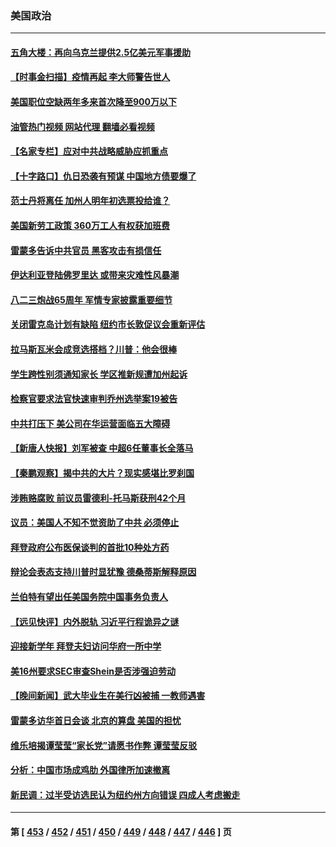 ### 美国政治
---
#### [五角大楼：再向乌克兰提供2.5亿美元军事援助](../../pages/ncid1078159/n14064178.md?08310445) 
#### [【时事金扫描】疫情再起 李大师警告世人](../../pages/ncid1078159/n14064158.md?08310445) 
#### [美国职位空缺两年多来首次降至900万以下](../../pages/ncid1078159/n14064151.md?08310445) 
#### [油管热门视频 网站代理 翻墙必看视频](http://138.2.39.72:81/youtube.html?epic-marker?08310445)
#### [【名家专栏】应对中共战略威胁应抓重点](../../pages/ncid1078159/n14061645.md?08310445) 
#### [【十字路口】仇日恐袭有预谋 中国地方债要爆了](../../pages/ncid1078159/n14064172.md?08310445) 
#### [范士丹将离任 加州人明年初选票投给谁？](../../pages/ncid1078159/n14064182.md?08310445) 
#### [美国新劳工政策 360万工人有权获加班费](../../pages/ncid1078159/n14064171.md?08310445) 
#### [雷蒙多告诉中共官员 黑客攻击有损信任](../../pages/ncid1078159/n14064125.md?08310445) 
#### [伊达利亚登陆佛罗里达 或带来灾难性风暴潮](../../pages/ncid1078159/n14064022.md?08310445) 
#### [八二三炮战65周年 军情专家披露重要细节](../../pages/ncid1078159/n14063815.md?08310445) 
#### [关闭雷克岛计划有缺陷 纽约市长敦促议会重新评估](../../pages/ncid1078159/n14063724.md?08310445) 
#### [拉马斯瓦米会成竞选搭档？川普：他会很棒](../../pages/ncid1078159/n14063620.md?08310445) 
#### [学生跨性别须通知家长 学区推新规遭加州起诉](../../pages/ncid1078159/n14063642.md?08310445) 
#### [检察官要求法官快速审判乔州选举案19被告](../../pages/ncid1078159/n14063522.md?08310445) 
#### [中共打压下 美公司在华运营面临五大障碍](../../pages/ncid1078159/n14063519.md?08310445) 
#### [【新唐人快报】刘军被查 中超6任董事长全落马](../../pages/ncid1078159/n14063593.md?08310445) 
#### [【秦鹏观察】揭中共的大片？现实感堪比罗刹国](../../pages/ncid1078159/n14063480.md?08310445) 
#### [涉贿赂腐败 前议员雷德利-托马斯获刑42个月](../../pages/ncid1078159/n14063534.md?08310445) 
#### [议员：美国人不知不觉资助了中共 必须停止](../../pages/ncid1078159/n14063441.md?08310445) 
#### [拜登政府公布医保谈判的首批10种处方药](../../pages/ncid1078159/n14063424.md?08310445) 
#### [辩论会表态支持川普时显犹豫 德桑蒂斯解释原因](../../pages/ncid1078159/n14063445.md?08310445) 
#### [兰伯特有望出任美国务院中国事务负责人](../../pages/ncid1078159/n14063442.md?08310445) 
#### [【远见快评】内外脱轨 习近平行程诡异之谜](../../pages/ncid1078159/n14063415.md?08310445) 
#### [迎接新学年 拜登夫妇访问华府一所中学](../../pages/ncid1078159/n14062964.md?08310445) 
#### [美16州要求SEC审查Shein是否涉强迫劳动](../../pages/ncid1078159/n14063425.md?08310445) 
#### [【晚间新闻】武大毕业生在美行凶被捕 一教师遇害](../../pages/ncid1078159/n14063212.md?08310445) 
#### [雷蒙多访华首日会谈 北京的算盘 美国的担忧](../../pages/ncid1078159/n14063091.md?08310445) 
#### [维乐培揭谭莹莹“家长党”请愿书作弊 谭莹莹反驳](../../pages/ncid1078159/n14063066.md?08310445) 
#### [分析：中国市场成鸡肋 外国律所加速撤离](../../pages/ncid1078159/n14062890.md?08310445) 
#### [新民调：过半受访选民认为纽约州方向错误 四成人考虑搬走](../../pages/ncid1078159/n14063094.md?08310445) 

---
#### 第 [ [453](./453.md?08310445) / [452](./452.md?08310445) / [451](./451.md?08310445) / [450](./450.md?08310445) / [449](./449.md?08310445) / [448](./448.md?08310445) / [447](./447.md?08310445) / [446](./446.md?08310445) ] 页
